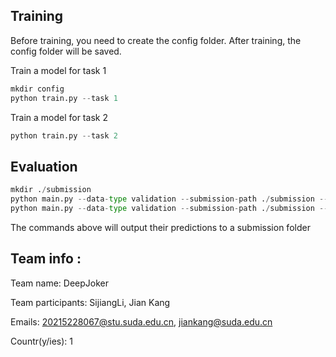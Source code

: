 ## Training

Before training, you need to create the config folder. After training, the config folder will be saved.

Train a model for task 1

```python
mkdir config
python train.py --task 1
```

Train a model for task 2

```python
python train.py --task 2
```

## Evaluation

```python
mkdir ./submission
python main.py --data-type validation --submission-path ./submission --task 1
python main.py --data-type validation --submission-path ./submission --task 2
```

The commands above will output their predictions to a submission folder

## Team info :

Team name: DeepJoker

Team participants: SijiangLi, Jian Kang

Emails: 20215228067@stu.suda.edu.cn, jiankang@suda.edu.cn

Countr(y/ies): 1